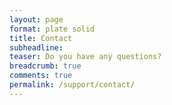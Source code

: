 ```yaml
---
layout: page
format: plate solid
title: Contact
subheadline:
teaser: Do you have any questions?
breadcrumb: true
comments: true
permalink: /support/contact/
---
```

